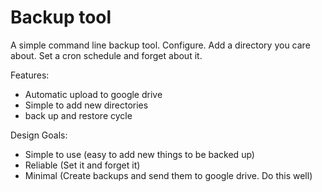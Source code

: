 # Backup tool

A simple command line backup tool.
Configure. Add a directory you care about. Set a cron schedule and forget about it.

Features:

* Automatic upload to google drive
* Simple to add new directories
* back up and restore cycle

Design Goals:

* Simple to use (easy to add new things to be backed up)
* Reliable (Set it and forget it)
* Minimal (Create backups and send them to google drive. Do this well)
